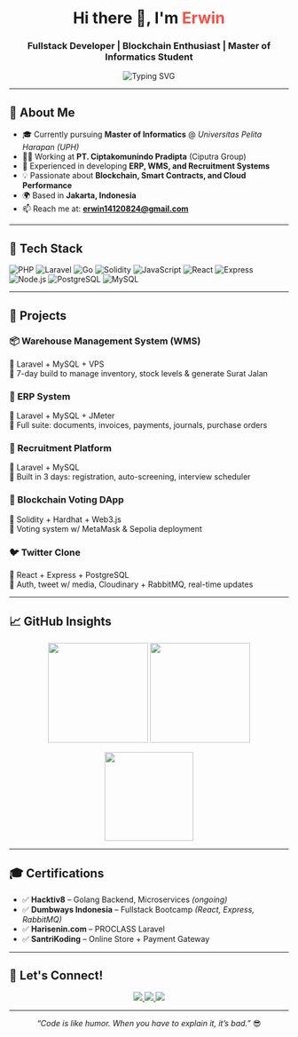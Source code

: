 <!-- Modern README Profile for GitHub -->

<h1 align="center">Hi there 👋, I'm <span style="color:#F55247">Erwin</span></h1>
<h3 align="center"> Fullstack Developer | Blockchain Enthusiast | Master of Informatics Student</h3>

<p align="center">
  <img src="https://readme-typing-svg.herokuapp.com?font=Fira+Code&weight=500&size=20&pause=1000&center=true&vCenter=true&width=440&lines=-Fullstack+Developer+(Laravel%2C+Golang%2C+React);-Blockchain+Researcher+(Smart+Contract);Passionate+about+Tech+%26+Problem+Solving" alt="Typing SVG" />
</p>

---

## 🚀 About Me

- 🎓 Currently pursuing **Master of Informatics** @ *Universitas Pelita Harapan (UPH)*
- 👨‍💻 Working at **PT. Ciptakomunindo Pradipta** (Ciputra Group)
- 🔧 Experienced in developing **ERP, WMS, and Recruitment Systems**
- 💡 Passionate about **Blockchain, Smart Contracts, and Cloud Performance**
- 🌍 Based in **Jakarta, Indonesia**
- 📫 Reach me at: **erwin14120824@gmail.com**

---

## 🧰 Tech Stack

![PHP](https://img.shields.io/badge/-PHP-777BB4?style=flat&logo=php&logoColor=white)
![Laravel](https://img.shields.io/badge/-Laravel-F55247?style=flat&logo=laravel&logoColor=white)
![Go](https://img.shields.io/badge/-Go-00ADD8?style=flat&logo=go&logoColor=white)
![Solidity](https://img.shields.io/badge/-Solidity-363636?style=flat&logo=solidity)
![JavaScript](https://img.shields.io/badge/-JavaScript-F7DF1E?style=flat&logo=javascript&logoColor=black)
![React](https://img.shields.io/badge/-React-20232A?style=flat&logo=react&logoColor=61DAFB)
![Express](https://img.shields.io/badge/-Express.js-404D59?style=flat)
![Node.js](https://img.shields.io/badge/-Node.js-339933?style=flat&logo=node.js&logoColor=white)
![PostgreSQL](https://img.shields.io/badge/-PostgreSQL-4169E1?style=flat&logo=postgresql&logoColor=white)
![MySQL](https://img.shields.io/badge/-MySQL-005C84?style=flat&logo=mysql&logoColor=white)

---

## 💼 Projects

### 📦 Warehouse Management System (WMS)
🔧 Laravel + MySQL + VPS  
📌 7-day build to manage inventory, stock levels & generate Surat Jalan

### 🧾 ERP System
🔧 Laravel + MySQL + JMeter  
📌 Full suite: documents, invoices, payments, journals, purchase orders

### 👥 Recruitment Platform
🔧 Laravel + MySQL  
📌 Built in 3 days: registration, auto-screening, interview scheduler

### 🔗 Blockchain Voting DApp
🔧 Solidity + Hardhat + Web3.js  
📌 Voting system w/ MetaMask & Sepolia deployment

### 🐦 Twitter Clone
🔧 React + Express + PostgreSQL  
📌 Auth, tweet w/ media, Cloudinary + RabbitMQ, real-time updates

---

## 📈 GitHub Insights

<p align="center">
  <img src="https://github-readme-stats.vercel.app/api?username=erwin1412&show_icons=true&theme=tokyonight" height="180"/>
  <img src="https://github-readme-streak-stats.herokuapp.com/?user=erwin1412&theme=tokyonight" height="180"/>
</p>
<p align="center">
  <img src="https://github-readme-stats.vercel.app/api/top-langs/?username=erwin1412&layout=compact&theme=tokyonight" height="160"/>
</p>

---

## 🎓 Certifications

- ✅ **Hacktiv8** – Golang Backend, Microservices *(ongoing)*
- ✅ **Dumbways Indonesia** – Fullstack Bootcamp *(React, Express, RabbitMQ)*
- ✅ **Harisenin.com** – PROCLASS Laravel
- ✅ **SantriKoding** – Online Store + Payment Gateway

---

## 🔗 Let's Connect!

<p align="center">
  <a href="https://linkedin.com/in/erwin1412" target="_blank">
    <img src="https://img.shields.io/badge/-LinkedIn-blue?style=flat&logo=linkedin" />
  </a>
  <a href="https://github.com/erwin1412" target="_blank">
    <img src="https://img.shields.io/badge/-GitHub-black?style=flat&logo=github" />
  </a>
  <a href="mailto:erwin14120824@gmail.com">
    <img src="https://img.shields.io/badge/-Gmail-D14836?style=flat&logo=gmail&logoColor=white" />
  </a>
</p>

---

<p align="center">
  <i>“Code is like humor. When you have to explain it, it’s bad.”</i> 😎
</p>
